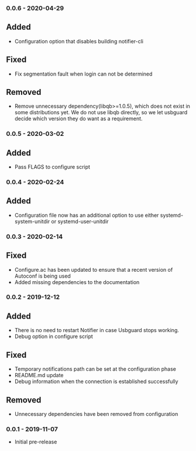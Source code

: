 ### 0.0.6 - 2020-04-29
## Added
- Configuration option that disables building notifier-cli

## Fixed
- Fix segmentation fault when login can not be determined

## Removed
- Remove unnecessary dependency(libqb>=1.0.5), which does not exist in some distributions yet. We do not use libqb directly, so we let usbguard decide which version they do want as a requirement.

### 0.0.5 - 2020-03-02
## Added
- Pass FLAGS to configure script

### 0.0.4 - 2020-02-24
## Added
- Configuration file now has an additional option to use either systemd-system-unitdir or systemd-user-unitdir

### 0.0.3 - 2020-02-14
## Fixed
- Configure.ac has been updated to ensure that a recent version of Autoconf is being used
- Added missing dependencies to the documentation

### 0.0.2 - 2019-12-12
## Added
- There is no need to restart Notifier in case Usbguard stops working.
- Debug option in configure script

## Fixed
- Temporary notifications path can be set at the configuration phase
- README.md update
- Debug information when the connection is established successfully

## Removed
- Unnecessary dependencies have been removed from configuration

### 0.0.1 - 2019-11-07
- Initial pre-release
